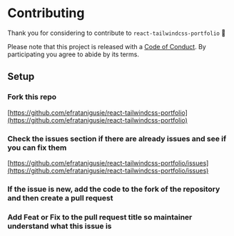 # Contributing

Thank you for considering to contribute to `react-tailwindcss-portfolio` 💖

Please note that this project is released with a [Code of Conduct](https://github.com/eftratanigusie/react-tailwindcss-portfolio/blob/main/CODE_OF_CONDUCT.md). By participating you agree to abide by its terms.

## Setup

### Fork this repo

[https://github.com/efratanigusie/react-tailwindcss-portfolio](https://github.com/efratanigusie/react-tailwindcss-portfolio)

### Check the issues section if there are already issues and see if you can fix them


[https://github.com/efratanigusie/react-tailwindcss-portfolio/issues](https://github.com/efratanigusie/react-tailwindcss-portfolio/issues)

### If the issue is new, add the code to the fork of the repository and then create a pull request

### Add Feat or Fix to the pull request title so maintainer understand what this issue is
